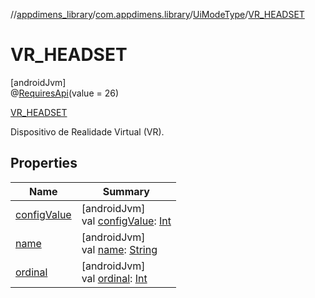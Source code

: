 //[appdimens_library](../../../../index.md)/[com.appdimens.library](../../index.md)/[UiModeType](../index.md)/[VR_HEADSET](index.md)

# VR_HEADSET

[androidJvm]\
@[RequiresApi](https://developer.android.com/reference/kotlin/androidx/annotation/RequiresApi.html)(value = 26)

[VR_HEADSET](index.md)

Dispositivo de Realidade Virtual (VR).

## Properties

| Name | Summary |
|---|---|
| [configValue](../config-value.md) | [androidJvm]<br>val [configValue](../config-value.md): [Int](https://kotlinlang.org/api/core/kotlin-stdlib/kotlin/-int/index.html) |
| [name](../../-unit-type/-p-x/index.md#-372974862%2FProperties%2F373173406) | [androidJvm]<br>val [name](../../-unit-type/-p-x/index.md#-372974862%2FProperties%2F373173406): [String](https://kotlinlang.org/api/core/kotlin-stdlib/kotlin/-string/index.html) |
| [ordinal](../../-unit-type/-p-x/index.md#-739389684%2FProperties%2F373173406) | [androidJvm]<br>val [ordinal](../../-unit-type/-p-x/index.md#-739389684%2FProperties%2F373173406): [Int](https://kotlinlang.org/api/core/kotlin-stdlib/kotlin/-int/index.html) |